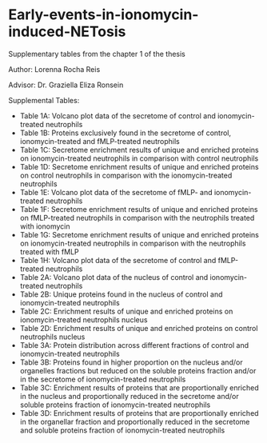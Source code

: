 # Early-events-in-ionomycin-induced-NETosis

Supplementary tables from the chapter 1 of the thesis

Author: Lorenna Rocha Reis

Advisor: Dr. Graziella Eliza Ronsein

Supplemental Tables: 
- Table 1A: Volcano plot data of the secretome of control and ionomycin-treated neutrophils
- Table 1B: Proteins exclusively found in the secretome of control, ionomycin-treated and fMLP-treated neutrophils
- Table 1C: Secretome enrichment results of unique and enriched proteins on ionomycin-treated neutrophils in comparison with control neutrophils
- Table 1D: Secretome enrichment results of unique and enriched proteins on control neutrophils in comparison with the ionomycin-treated neutrophils
- Table 1E: Volcano plot data of the secretome of fMLP- and ionomycin-treated neutrophils
- Table 1F: Secretome enrichment results of unique and enriched proteins on fMLP-treated neutrophils in comparison with the neutrophils treated with ionomycin
- Table 1G: Secretome enrichment results of unique and enriched proteins on ionomycin-treated neutrophils in comparison with the neutrophils treated with fMLP
- Table 1H: Volcano plot data of the secretome of control and fMLP-treated neutrophils
- Table 2A: Volcano plot data of the nucleus of control and ionomycin-treated neutrophils
- Table 2B: Unique proteins found in the nucleus of control and ionomycin-treated neutrophils
- Table 2C: Enrichment results of unique and enriched proteins on ionomycin-treated neutrophils nucleus
- Table 2D: Enrichment results of unique and enriched proteins on control neutrophils nucleus
- Table 3A: Protein distribution across different fractions of control and ionomycin-treated neutrophils
- Table 3B: Proteins found in higher proportion on the nucleus and/or organelles fractions but reduced on the soluble proteins fraction and/or in the secretome of ionomycin-treated neutrophils
- Table 3C: Enrichment results of proteins that are proportionally enriched in the nucleus and proportionally reduced in the secretome and/or soluble proteins fraction of ionomycin-treated neutrophils
- Table 3D: Enrichment results of proteins that are proportionally enriched in the organellar fraction and proportionally reduced in the secretome and soluble proteins fraction of ionomycin-treated neutrophils



